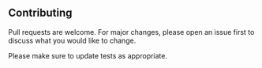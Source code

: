 
## Contributing
Pull requests are welcome. For major changes, please open an issue first to discuss what you would like to change.

Please make sure to update tests as appropriate.
